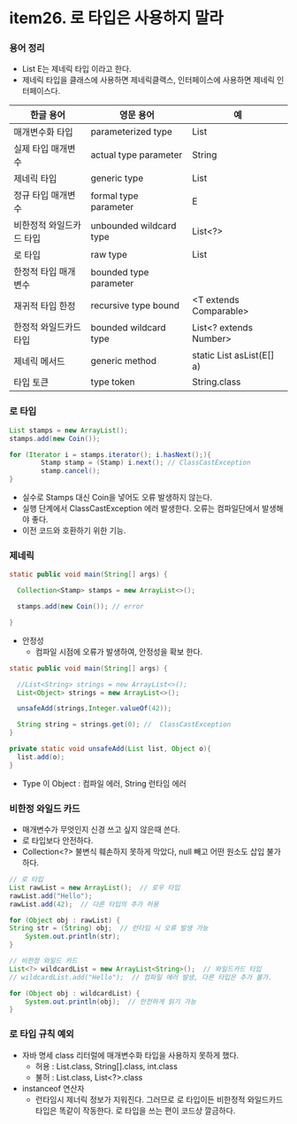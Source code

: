 # item26. 로 타입은 사용하지 말라


### 용어 정리
- List<E> E는 제네릭 타입 이라고 한다.
- 제네릭 타입을 클래스에 사용하면 제네릭클랙스, 인터페이스에 사용하면 제네릭 인터페이스다.

| 한글 용어         | 영문 용어                   | 예                                |
|---------------|-------------------------|----------------------------------|
| 매개변수화 타입      | parameterized type      | List<String>                     |
| 실제 타입 매개변수    | actual type parameter   | String                           |
| 제네릭 타입        | generic type            | List<E>                          |
| 정규 타입 매개변수    | formal type parameter   | E                                |
| 비한정적 와일드카드 타입 | unbounded wildcard type | List<?>                          |
| 로 타입          | raw type                | List                             |
| 한정적 타입 매개변수   | bounded type parameter  | <E extends Number>               |
| 재귀적 타입 한정     | recursive type bound    | <T extends Comparable<T>>        |
| 한정적 와일드카드 타입  | bounded wildcard type   | List<? extends Number>           |
| 제네릭 메서드       | generic method          | static <E> List<E> asList(E[] a) |
| 타입 토큰         | type token              | String.class                     |


### 로 타입

```java
List stamps = new ArrayList();
stamps.add(new Coin());
```

```java
for (Iterator i = stamps.iterator(); i.hasNext();){
        Stamp stamp = (Stamp) i.next(); // ClassCastException
        stamp.cancel();
}
```


* 실수로 Stamps 대신 Coin을 넣어도 오류 발생하지 않는다.
* 실행 단계에서 ClassCastException 에러 발생한다. 오류는 컴파일단에서 발생해야 좋다.
* 이전 코드와 호환하기 위한 기능.

### 제네릭

```java
static public void main(String[] args) {

  Collection<Stamp> stamps = new ArrayList<>();

  stamps.add(new Coin()); // error

}
```
* 안정성
  * 컴파일 시점에 오류가 발생하여, 안정성을 확보 한다.

```java
static public void main(String[] args) {

  //List<String> strings = new ArrayList<>();
  List<Object> strings = new ArrayList<>();

  unsafeAdd(strings,Integer.valueOf(42));

  String string = strings.get(0); //  ClassCastException 
}

private static void unsafeAdd(List list, Object o){
  list.add(o);
}

```
* Type 이 Object : 컴파일 에러, String 런타임 에러

### 비한정 와일드 카드
* 매개변수가 무엇인지 신경 쓰고 싶지 않은때 쓴다.
* 로 타입보다 안전하다.
* Collection<?> 불변식 훼손하지 못하게 막았다, null 빼고 어떤 원소도 삽입 불가 하다.

```java
// 로 타입
List rawList = new ArrayList();  // 로우 타입
rawList.add("Hello");
rawList.add(42);  // 다른 타입의 추가 허용

for (Object obj : rawList) {
String str = (String) obj;  // 런타임 시 오류 발생 가능
    System.out.println(str);
}
```
```java
// 비한정 와일드 카드
List<?> wildcardList = new ArrayList<String>();  // 와일드카드 타입
// wildcardList.add("Hello");  // 컴파일 에러 발생, 다른 타입은 추가 불가.

for (Object obj : wildcardList) {
    System.out.println(obj);  // 안전하게 읽기 가능
}
```

### 로 타입 규칙 예외
* 자바 명세 class 리터럴에 매개변수화 타입을 사용하지 못하게 했다.
  * 허용 : List.class, String[].class, int.class
  * 불허 : List<String>.class, List<?>.class
* instanceof 연산자
  * 런타임시 제너릭 정보가 지워진다. 
    그러므로 로 타입이든 비한정적 와일드카드 타입은 똑같이 작동한다.
    로 타입을 쓰는 편이 코드상 깔금하다.
  > 
  > 

